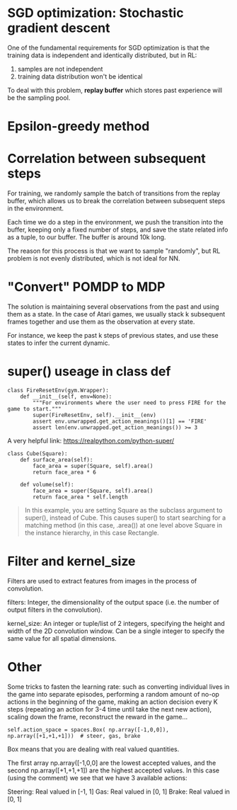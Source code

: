 # SGD optimization: Stochastic gradient descent
One of the fundamental requirements for SGD optimization is that the training data is independent and identically distributed, but in RL:
1. samples are not independent
2. training data distribution won't be identical

To deal with this problem, **replay buffer** which stores past experience will be the sampling pool.

# Epsilon-greedy method

# Correlation between subsequent steps
For training, we randomly sample the batch of transitions from the replay buffer, which allows us to break the correlation between subsequent steps in the environment.

Each time we do a step in the environment, we push the transition into the buffer, keeping only a fixed number of steps, and save the state related info as a tuple, to our buffer. The buffer is around 10k long. 

The reason for this process is that we want to sample "randomly", but RL problem is not evenly distributed, which is not ideal for NN.

# "Convert" POMDP to MDP
The solution is maintaining several observations from the past and using them as a state. In the case of Atari games, we usually stack k subsequent frames together and use them as the observation at every state. 

For instance, we keep the past k steps of previous states, and use these states to infer the current dynamic.

# super() useage in class def
``` 
class FireResetEnv(gym.Wrapper):
    def __init__(self, env=None):
        """For environments where the user need to press FIRE for the game to start."""
        super(FireResetEnv, self).__init__(env)
        assert env.unwrapped.get_action_meanings()[1] == 'FIRE'
        assert len(env.unwrapped.get_action_meanings()) >= 3
```  
A very helpful link: https://realpython.com/python-super/
```
class Cube(Square):
    def surface_area(self):
        face_area = super(Square, self).area()
        return face_area * 6

    def volume(self):
        face_area = super(Square, self).area()
        return face_area * self.length
```
> In this example, you are setting Square as the subclass argument to super(), instead of Cube. This causes super() to start searching for a matching method (in this case, .area()) at one level above Square in the instance hierarchy, in this case Rectangle.
> 
# Filter and kernel_size
Filters are used to extract features from images in the process of convolution.

filters: Integer, the dimensionality of the output space (i.e. the number of output filters in the convolution).

kernel_size: An integer or tuple/list of 2 integers, specifying the height and width of the 2D convolution window. Can be a single integer to specify the same value for all spatial dimensions.

# Other 
Some tricks to fasten the learning rate: such as converting individual lives in the game into separate episodes, performing a random amount of no-op actions in the beginning of the game, making an action decision every K steps (repeating an action for 3-4 time until take the next new action), scaling down the frame, reconstruct the reward in the game...

``` 
self.action_space = spaces.Box( np.array([-1,0,0]), np.array([+1,+1,+1]))  # steer, gas, brake
``` 

Box means that you are dealing with real valued quantities.

The first array np.array([-1,0,0] are the lowest accepted values, and the second np.array([+1,+1,+1]) are the highest accepted values. In this case (using the comment) we see that we have 3 available actions:

Steering: Real valued in [-1, 1]
Gas: Real valued in [0, 1]
Brake: Real valued in [0, 1]
